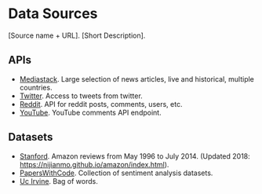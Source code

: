# Data Sources
[Source name + URL].  [Short Description].

## APIs
- [Mediastack](https://mediastack.com/documentation). Large selection of news articles, live and historical, multiple countries.
- [Twitter](https://developer.twitter.com/en/docs/twitter-api). Access to tweets from twitter.
- [Reddit](https://www.reddit.com/dev/api/). API for reddit posts, comments, users, etc.
- [YouTube](https://developers.google.com/youtube/v3/docs/comments). YouTube comments API endpoint.

## Datasets
- [Stanford](https://snapa.stanford.edu/data/amazon/productGraph/). Amazon reviews from May 1996 to July 2014. (Updated 2018: https://nijianmo.github.io/amazon/index.html).
- [PapersWithCode](https://paperswithcode.com/datasets?task=sentiment-analysis&page=1). Collection of sentiment analysis datasets.
- [Uc Irvine](https://archive-beta.ics.uci.edu/dataset/164/bag+of+words). Bag of words.
